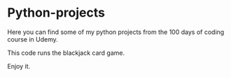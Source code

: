 # Python-projects
Here you can find some of my python projects from the 100 days of coding course in Udemy.

This code runs the blackjack card game.

Enjoy it.
